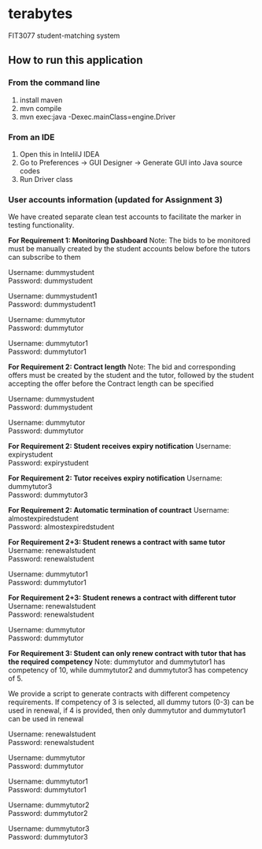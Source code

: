  # terabytes

FIT3077 student-matching system


## How to run this application

### From the command line

1. install maven
2. mvn compile
3. mvn exec:java -Dexec.mainClass=engine.Driver

### From an IDE

1. Open this in IntelilJ IDEA
2. Go to Preferences -> GUI Designer -> Generate GUI into Java source codes
3. Run Driver class

### User accounts information (updated for Assignment 3)

We have created separate clean test accounts to facilitate the marker in testing functionality.

**For Requirement 1: Monitoring Dashboard**
Note: The bids to be monitored must be manually created by the student accounts below before the tutors can subscribe to them

Username: dummystudent<br>
Password: dummystudent

Username: dummystudent1<br>
Password: dummystudent1

Username: dummytutor<br>
Password: dummytutor

Username: dummytutor1<br>
Password: dummytutor1

**For Requirement 2: Contract length**
Note: The bid and corresponding offers must be created by the student and the tutor, followed by the student accepting the offer before the Contract length can be specified

Username: dummystudent<br>
Password: dummystudent

Username: dummytutor<br>
Password: dummytutor


**For Requirement 2: Student receives expiry notification**
Username: expirystudent<br>
Password: expirystudent

**For Requirement 2: Tutor receives expiry notification**
Username: dummytutor3<br>
Password: dummytutor3

**For Requirement 2: Automatic termination of countract**
Username: almostexpiredstudent<br>
Password: almostexpiredstudent

**For Requirement 2+3: Student renews a contract with same tutor**
Username: renewalstudent<br>
Password: renewalstudent

Username: dummytutor1<br>
Password: dummytutor1

**For Requirement 2+3: Student renews a contract with different tutor**
Username: renewalstudent<br>
Password: renewalstudent

Username: dummytutor<br>
Password: dummytutor

**For Requirement 3: Student can only renew contract with tutor that has the required competency**
Note: dummytutor and dummytutor1 has competency of 10, while dummytutor2 and dummytutor3 has competency of 5.

We provide a script to generate contracts with different competency requirements. If competency of 3 is selected, all dummy tutors (0-3) can be used in renewal, if 4 is provided, then only dummytutor and dummytutor1 can be used in renewal

Username: renewalstudent<br>
Password: renewalstudent

Username: dummytutor<br>
Password: dummytutor

Username: dummytutor1<br>
Password: dummytutor1

Username: dummytutor2<br>
Password: dummytutor2

Username: dummytutor3<br>
Password: dummytutor3

